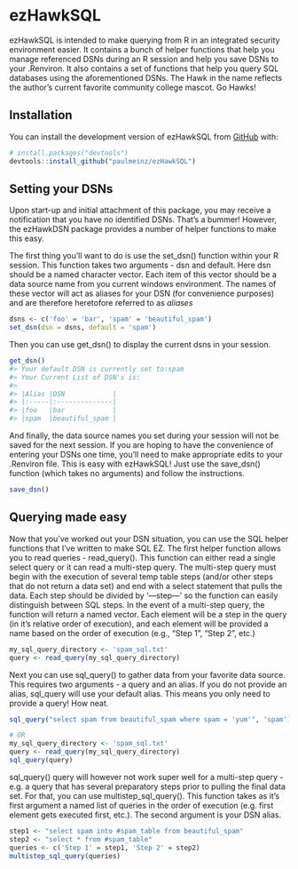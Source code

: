 
<!-- README.md is generated from README.Rmd. Please edit that file -->

# ezHawkSQL

<!-- badges: start -->
<!-- badges: end -->

ezHawkSQL is intended to make querying from R in an integrated security
environment easier. It contains a bunch of helper functions that help
you manage referenced DSNs during an R session and help you save DSNs to
your .Renviron. It also contains a set of functions that help you query
SQL databases using the aforementioned DSNs. The Hawk in the name
reflects the author’s current favorite community college mascot. Go
Hawks!

## Installation

You can install the development version of ezHawkSQL from
[GitHub](https://github.com/) with:

``` r
# install.packages("devtools")
devtools::install_github("paulmeinz/ezHawkSQL")
```

## Setting your DSNs

Upon start-up and initial attachment of this package, you may receive a
notification that you have no identified DSNs. That’s a bummer! However,
the ezHawkDSN package provides a number of helper functions to make this
easy.

The first thing you’ll want to do is use the set_dsn() function within
your R session. This function takes two arguments - dsn and default.
Here dsn should be a named character vector. Each item of this vector
should be a data source name from you current windows environment. The
names of these vector will act as aliases for your DSN (for convenience
purposes) and are therefore heretofore referred to as *aliases*

``` r
dsns <- c('foo' = 'bar', 'spam' = 'beautiful_spam')
set_dsn(dsn = dsns, default = 'spam')
```

Then you can use get_dsn() to display the current dsns in your session.

``` r
get_dsn()
#> Your default DSN is currently set to:spam 
#> Your Current List of DSN's is:
#> 
#> |Alias |DSN            |
#> |:-----|:--------------|
#> |foo   |bar            |
#> |spam  |beautiful_spam |
```

And finally, the data source names you set during your session will not
be saved for the next session. If you are hoping to have the convenience
of entering your DSNs one time, you’ll need to make appropriate edits to
your .Renviron file. This is easy with ezHawkSQL! Just use the
save_dsn() function (which takes no arguments) and follow the
instructions.

``` r
save_dsn()
```

## Querying made easy

Now that you’ve worked out your DSN situation, you can use the SQL
helper functions that I’ve written to make SQL EZ. The first helper
function allows you to read queries - read_query(). This function can
either read a single select query or it can read a multi-step query. The
multi-step query must begin with the execution of several temp table
steps (and/or other steps that do not return a data set) and end with a
select statement that pulls the data. Each step should be divided by
‘—step—’ so the function can easily distinguish between SQL steps. In
the event of a multi-step query, the function will return a named
vector. Each element will be a step in the query (in it’s relative order
of execution), and each element will be provided a name based on the
order of execution (e.g., “Step 1”, “Step 2”, etc.)

``` r
my_sql_query_directory <- 'spam_sql.txt'
query <- read_query(my_sql_query_directory)
```

Next you can use sql_query() to gather data from your favorite data
source. This requires two arguments - a query and an alias. If you do
not provide an alias, sql_query will use your default alias. This means
you only need to provide a query! How neat.

``` r
sql_query("select spam from beautiful_spam where spam = 'yum'", 'spam')

# OR
my_sql_query_directory <- 'spam_sql.txt'
query <- read_query(my_sql_query_directory)
sql_query(query)
```

sql_query() query will however not work super well for a multi-step
query - e.g. a query that has several preparatory steps prior to pulling
the final data set. For that, you can use multistep_sql_query(). This
function takes as it’s first argument a named list of queries in the
order of execution (e.g. first element gets executed first, etc.). The
second argument is your DSN alias.

``` r
step1 <- "select spam into #spam_table from beautiful_spam"
step2 <- "select * from #spam_table"
queries <- c('Step 1' = step1, 'Step 2' = step2)
multistep_sql_query(queries)
```
